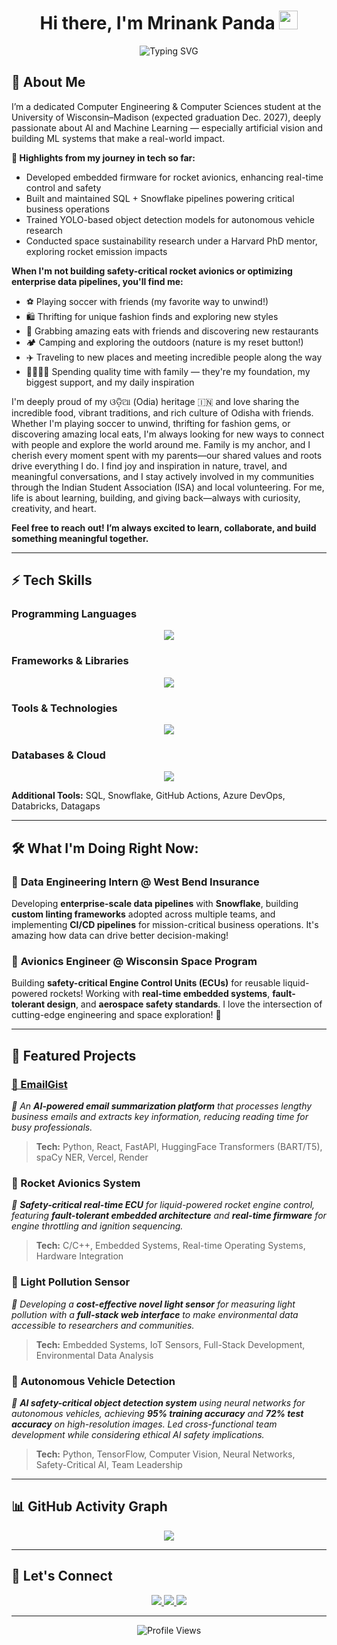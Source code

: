 <div align="center">
  <h1>
    Hi there, I'm Mrinank Panda 
    <img src="https://raw.githubusercontent.com/MartinHeinz/MartinHeinz/master/wave.gif" width="30px" alt="wave">
  </h1>
  <img src="https://readme-typing-svg.herokuapp.com?font=SF+Pro+Display&weight=500&size=24&pause=1200&color=36BCF7&center=true&vCenter=true&width=750&lines=AI+%26+Machine+Learning+Enthusiast+🤖;Computer+Engineering+%7C+Artificial+Vision;Avionics+Engineer+%7C+Rocket+Technology+🚀;Let's+Connect+and+Build+Together!" alt="Typing SVG">
</div>

## 🚀 About Me
I’m a dedicated Computer Engineering & Computer Sciences student at the University of Wisconsin–Madison (expected graduation Dec. 2027), deeply passionate about AI and Machine Learning — especially artificial vision and building ML systems that make a real-world impact.

**🔧 Highlights from my journey in tech so far:**
- Developed embedded firmware for rocket avionics, enhancing real-time control and safety
- Built and maintained SQL + Snowflake pipelines powering critical business operations
- Trained YOLO-based object detection models for autonomous vehicle research
- Conducted space sustainability research under a Harvard PhD mentor, exploring rocket emission impacts

**When I'm not building safety-critical rocket avionics or optimizing enterprise data pipelines, you'll find me:**

- ⚽ Playing soccer with friends (my favorite way to unwind!)
- 🛍️ Thrifting for unique fashion finds and exploring new styles
- 🍜 Grabbing amazing eats with friends and discovering new restaurants
- 🏕️ Camping and exploring the outdoors (nature is my reset button!)
- ✈️ Traveling to new places and meeting incredible people along the way
- 👨‍👩‍👧‍👦 Spending quality time with family — they're my foundation, my biggest support, and my daily inspiration

I'm deeply proud of my ଓଡ଼ିଆ (Odia) heritage 🇮🇳 and love sharing the incredible food, vibrant traditions, and rich culture of Odisha with friends. Whether I'm playing soccer to unwind, thrifting for fashion gems, or discovering amazing local eats, I'm always looking for new ways to connect with people and explore the world around me. Family is my anchor, and I cherish every moment spent with my parents—our shared values and roots drive everything I do. I find joy and inspiration in nature, travel, and meaningful conversations, and I stay actively involved in my communities through the Indian Student Association (ISA) and local volunteering. For me, life is about learning, building, and giving back—always with curiosity, creativity, and heart.

**Feel free to reach out! I’m always excited to learn, collaborate, and build something meaningful together.**

---

## ⚡ Tech Skills

### **Programming Languages**
<p align="center">
  <img src="https://skillicons.dev/icons?i=c,cpp,python,java,js,html,css,bash" />
</p>

### **Frameworks & Libraries**
<p align="center">
  <img src="https://skillicons.dev/icons?i=react,nextjs,fastapi,tensorflow,pytorch,sklearn" />
</p>

### **Tools & Technologies**
<p align="center">
  <img src="https://skillicons.dev/icons?i=git,github,vscode,linux,docker,azure" />
</p>

### **Databases & Cloud**
<p align="center">
  <img src="https://skillicons.dev/icons?i=postgres,mysql,sqlite,gcp,azure,firebase" />
</p>

**Additional Tools:** SQL, Snowflake, GitHub Actions, Azure DevOps, Databricks, Datagaps

---

## 🛠️ What I'm Doing Right Now:

### 💼 **Data Engineering Intern** @ West Bend Insurance
Developing **enterprise-scale data pipelines** with **Snowflake**, building **custom linting frameworks** adopted across multiple teams, and implementing **CI/CD pipelines** for mission-critical business operations. It's amazing how data can drive better decision-making!

### 🚀 **Avionics Engineer** @ Wisconsin Space Program
Building **safety-critical Engine Control Units (ECUs)** for reusable liquid-powered rockets! Working with **real-time embedded systems**, **fault-tolerant design**, and **aerospace safety standards**. I love the intersection of cutting-edge engineering and space exploration! 🌌

---

## 🚀 Featured Projects

### [🔹 EmailGist](https://github.com/mrinankpanda/emailgist)
*📧 An **AI-powered email summarization platform** that processes lengthy business emails and extracts key information, reducing reading time for busy professionals.*
> **Tech:** Python, React, FastAPI, HuggingFace Transformers (BART/T5), spaCy NER, Vercel, Render

### 🔹 Rocket Avionics System
*🚀 **Safety-critical real-time ECU** for liquid-powered rocket engine control, featuring **fault-tolerant embedded architecture** and **real-time firmware** for engine throttling and ignition sequencing.*
> **Tech:** C/C++, Embedded Systems, Real-time Operating Systems, Hardware Integration

### 🔹 Light Pollution Sensor
*🌟 Developing a **cost-effective novel light sensor** for measuring light pollution with a **full-stack web interface** to make environmental data accessible to researchers and communities.*
> **Tech:** Embedded Systems, IoT Sensors, Full-Stack Development, Environmental Data Analysis

### 🔹 Autonomous Vehicle Detection
*🚗 **AI safety-critical object detection system** using neural networks for autonomous vehicles, achieving **95% training accuracy** and **72% test accuracy** on high-resolution images. Led cross-functional team development while considering ethical AI safety implications.*
> **Tech:** Python, TensorFlow, Computer Vision, Neural Networks, Safety-Critical AI, Team Leadership

---

## 📊 GitHub Activity Graph
<p align="center">
  <img src="https://github-readme-activity-graph.vercel.app/graph?username=mrinankpanda&theme=react-dark&hide_border=true&area=true" />
</p>

---

## 🎯 **Let's Connect**
<p align="center">
  <a href="https://www.linkedin.com/in/mrinankpanda/">
    <img src="https://skillicons.dev/icons?i=linkedin" />
  </a>
  <a href="mailto:mrinank.panda@gmail.com">
    <img src="https://skillicons.dev/icons?i=gmail" />
  </a>
  <a href="https://github.com/mrinankpanda">
    <img src="https://skillicons.dev/icons?i=github" />
  </a>
</p>

---

<p align="center">
  <img src="https://komarev.com/ghpvc/?username=mrinankpanda&label=Profile%20Views&color=blue&style=for-the-badge" alt="Profile Views" />
</p>